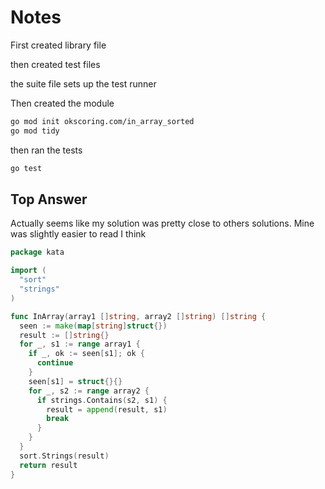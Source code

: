 # Notes

First created library file

then created test files

the suite file sets up the test runner

Then created the module

```bash
go mod init okscoring.com/in_array_sorted
go mod tidy
```

then ran the tests

```bash
go test
```

## Top Answer

Actually seems like my solution was pretty close to others solutions. Mine was slightly easier to read I think

```go
package kata

import (
  "sort"
  "strings"
)

func InArray(array1 []string, array2 []string) []string {
  seen := make(map[string]struct{})
  result := []string{}
  for _, s1 := range array1 {
    if _, ok := seen[s1]; ok {
      continue
    }
    seen[s1] = struct{}{}
    for _, s2 := range array2 {
      if strings.Contains(s2, s1) {
        result = append(result, s1)
        break
      }
    }
  }
  sort.Strings(result)
  return result
}
```
